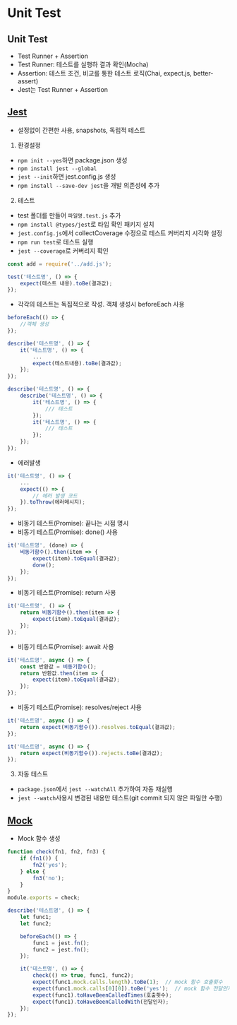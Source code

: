 # Unit Test

## Unit Test
- Test Runner + Assertion
- Test Runner: 테스트를 실행하 결과 확인(Mocha)
- Assertion: 테스트 조건, 비교를 통한 테스트 로직(Chai, expect.js, better-assert)
- Jest는 Test Runner + Assertion

## [Jest](https://jestjs.io/)
- 설정없이 간편한 사용, snapshots, 독립적 테스트
1) 환경설정
- `npm init --yes`하면 package.json 생성
- `npm install jest --global`
- `jest --init`하면 jest.config.js 생성
- `npm install --save-dev jest`을 개발 의존성에 추가

2) 테스트
- test 폴더를 만들어 `파일명.test.js` 추가
- `npm install @types/jest`로 타입 확인 패키지 설치
- `jest.config.js`에서 collectCoverage 수정으로 테스트 커버리지 시각화 설정
- `npm run test`로 테스트 실행
- `jest --coverage`로 커버리지 확인


```javascript
const add = require('../add.js');

test('테스트명', () => {
    expect(테스트 내용).toBe(결과값);
});
```

- 각각의 테스트는 독집적으로 작성. 객체 생성시 beforeEach 사용
```javascript
beforeEach(() => {
    //객체 생성
});
```

```javascript
describe('테스트명', () => {
    it('테스트명', () => {
        ...
        expect(테스트내용).toBe(결과값);
    });
});
```

```javascript
describe('테스트명', () => {
    describe('테스트명', () => {
        it('테스트명', () => { 
            /// 테스트
        });
        it('테스트명', () => { 
            /// 테스트
        });
    });
});
```

- 에러발생
```javascript
it('테스트명', () => {
    ...
    expect(() => {
        // 에러 발생 코드
    }).toThrow(에러메시지);
});
```

- 비동기 테스트(Promise): 끝나는 시점 명시
- 비동기 테스트(Promise): done() 사용
```javascript
it('테스트명', (done) => {
    비동기함수().then(item => {
        expect(item).toEqual(결과값);
        done();
    });
});
```

- 비동기 테스트(Promise): return 사용
```javascript
it('테스트명', () => {
    return 비동기함수().then(item => {
        expect(item).toEqual(결과값);
    });
});
```

- 비동기 테스트(Promise): await 사용
```javascript
it('테스트명', async () => {
    const 반환값 = 비동기함수();
    return 반환값.then(item => {
        expect(item).toEqual(결과값);
    });
});
```

- 비동기 테스트(Promise): resolves/reject 사용
```javascript
it('테스트명', async () => {
    return expect(비동기함수()).resolves.toEqual(결과값);
});

it('테스트명', async () => {
    return expect(비동기함수()).rejects.toBe(결과값);
});
```

3) 자동 테스트
- `package.json`에서 `jest --watchAll` 추가하여 자동 재실행
- `jest --watch`사용시 변경된 내용만 테스트(git commit 되지 않은 파일만 수행)

## [Mock](https://jestjs.io/docs/mock-functions)
- Mock 함수 생성
```javascript
function check(fn1, fn2, fn3) {
    if (fn1()) {
        fn2('yes');
    } else {
        fn3('no');
    }
}
module.exports = check;
```

```javascript
describe('테스트명', () => {
    let func1;
    let func2;

    beforeEach(() => {
        func1 = jest.fn();
        func2 = jest.fn();
    });

    it('테스트명', () => {
        check(() => true, func1, func2);
        expect(func1.mock.calls.length).toBe(1);  // mock 함수 호출횟수
        expect(func1.mock.calls[0][0]).toBe('yes');  // mock 함수 전달인자
        expect(func1).toHaveBeenCalledTimes(호출횟수);
        expect(func1).toHaveBeenCalledWith(전달인자);
    });
});
```
